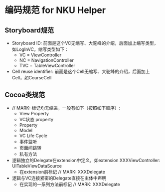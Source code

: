 # 编码规范 for NKU Helper
## Storyboard规范
- Storyboard ID: 前面是这个VC无缩写、大驼峰的介绍，后面加上缩写类型，如LogInVC，缩写类型如下：
    - VC = ViewController
    - NC = NavigationController
    - TVC = TableViewController
- Cell reuse identifier: 前面是这个Cell无缩写、大驼峰的介绍，后面加上Cell，如CourseCell

## Cocoa类规范
- // MARK: 标记均无缩进，一般有如下（按照如下顺序）:
    - View Property
    - VC状态 property
    - Property
    - Model
    - VC Life Cycle
    - 事件监听
    - 页面间跳转
    - 私有方法
- 逻辑独立的Delegate在extension中定义，如extension XXXViewController: UITableViewDataSource
    - 在extension前标记 // MARK: XXXDelegate
- 逻辑与VC连接紧密的Delegate直接在主体中声明
    - 在实现的一系列方法前标记 // MARK: XXXDelegate